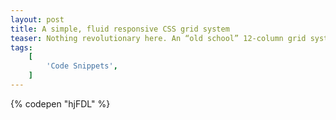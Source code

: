 ```yaml
---
layout: post
title: A simple, fluid responsive CSS grid system
teaser: Nothing revolutionary here. An “old school” 12-column grid system using floats.
tags:
    [
        'Code Snippets',
    ]
---
```


{% codepen "hjFDL" %}
